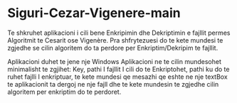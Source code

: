 # Siguri-Cezar-Vigenere-main

Te shkruhet aplikacioni i cili bene Enkripimin dhe Dekriptimin e fajllit permes Algoritmit te Cesarit ose Vigenère. Pra shfrytezuesi do te kete mundesi te zgjedhe se cilin algoritem do ta perdore per Enkriptim/Dekripim te fajllit.

Aplikacioni duhet te jene nje Windows Aplikacioni ne te cilin mundesohet minimalisht te zgjihet: Key, pathi I fajllit I cili do te Enkriptohet, pathi ku do te ruhet fajlli I enkriptuar, te kete mundesi qe mesazhi qe eshte ne nje textBox te aplikacionit ta dergoj ne nje fajll dhe te kete mundesin te zgjedhe cilin algoritem per enkriptim do te perdoret.

